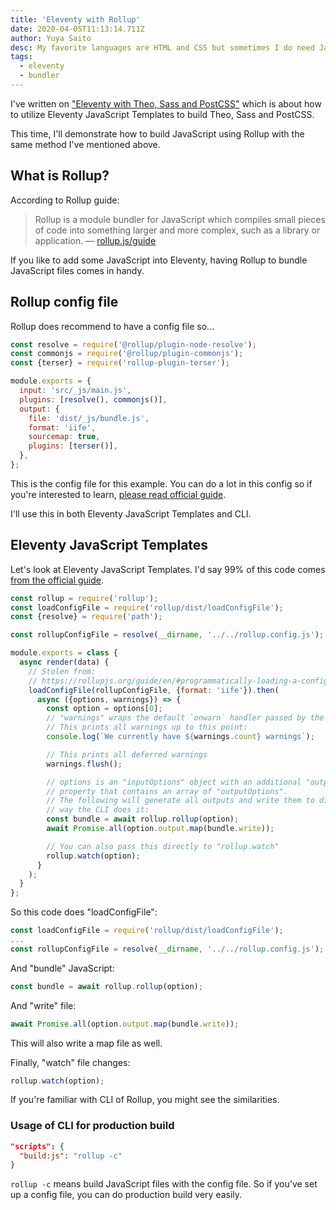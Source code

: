```yaml
---
title: 'Eleventy with Rollup'
date: 2020-04-05T11:13:14.711Z
author: Yuya Saito
desc: My favorite languages are HTML and CSS but sometimes I do need JavaScript and when I do I use Rollup
tags:
  - eleventy
  - bundler
---
```


I've written on ["Eleventy with Theo, Sass and PostCSS"](https://virga.frontendweekly.tokyo/posts/2020-03-29-eleventy-with-theo-sass-and-postcss/) which is about how to utilize Eleventy JavaScript Templates to build Theo, Sass and PostCSS.

This time, I'll demonstrate how to build JavaScript using Rollup with the same method I've mentioned above.

## What is Rollup?

According to Rollup guide:

> Rollup is a module bundler for JavaScript which compiles small pieces of code into something larger and more complex, such as a library or application.
> — [rollup.js/guide](https://rollupjs.org/guide/en/)

If you like to add some JavaScript into Eleventy, having Rollup to bundle JavaScript files comes in handy.

## Rollup config file

Rollup does recommend to have a config file so...

```javascript
const resolve = require('@rollup/plugin-node-resolve');
const commonjs = require('@rollup/plugin-commonjs');
const {terser} = require('rollup-plugin-terser');

module.exports = {
  input: 'src/_js/main.js',
  plugins: [resolve(), commonjs()],
  output: {
    file: 'dist/_js/bundle.js',
    format: 'iife',
    sourcemap: true,
    plugins: [terser()],
  },
};
```

This is the config file for this example. You can do a lot in this config so if you're interested to learn, [please read official guide](https://rollupjs.org/guide/en/#configuration-files).

I'll use this in both Eleventy JavaScript Templates and CLI.

## Eleventy JavaScript Templates

Let's look at Eleventy JavaScript Templates.
I'd say 99% of this code comes [from the official guide](https://rollupjs.org/guide/en/#programmatically-loading-a-config-file).

```javascript
const rollup = require('rollup');
const loadConfigFile = require('rollup/dist/loadConfigFile');
const {resolve} = require('path');

const rollupConfigFile = resolve(__dirname, '../../rollup.config.js');

module.exports = class {
  async render(data) {
    // Stolen from:
    // https://rollupjs.org/guide/en/#programmatically-loading-a-config-file
    loadConfigFile(rollupConfigFile, {format: 'iife'}).then(
      async ({options, warnings}) => {
        const option = options[0];
        // "warnings" wraps the default `onwarn` handler passed by the CLI.
        // This prints all warnings up to this point:
        console.log(`We currently have ${warnings.count} warnings`);

        // This prints all deferred warnings
        warnings.flush();

        // options is an "inputOptions" object with an additional "output"
        // property that contains an array of "outputOptions".
        // The following will generate all outputs and write them to disk the same
        // way the CLI does it:
        const bundle = await rollup.rollup(option);
        await Promise.all(option.output.map(bundle.write));

        // You can also pass this directly to "rollup.watch"
        rollup.watch(option);
      }
    );
  }
};
```

So this code does "loadConfigFile":

```javascript
const loadConfigFile = require('rollup/dist/loadConfigFile');
...
const rollupConfigFile = resolve(__dirname, '../../rollup.config.js');
```

And "bundle" JavaScript:

```javascript
const bundle = await rollup.rollup(option);
```

And "write" file:

```javascript
await Promise.all(option.output.map(bundle.write));
```

This will also write a map file as well.

Finally, "watch" file changes:

```javascript
rollup.watch(option);
```

If you're familiar with CLI of Rollup, you might see the similarities.

### Usage of CLI for production build

```json
"scripts": {
  "build:js": "rollup -c"
}
```

`rollup -c` means build JavaScript files with the config file.
So if you've set up a config file, you can do production build very easily.
